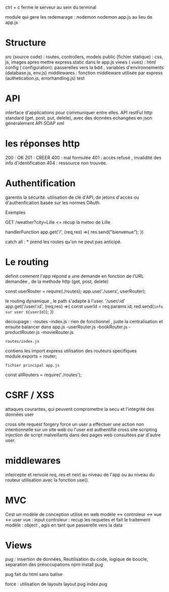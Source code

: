 ctrl + c ferme le serveur au sein du terminal

module qui gere les redemarage : nodemon
nodemon app.js au lieu de app.js

# Structure
src (source code) : routes, controllers, models
public (fichier statique) : css, js, images apres mettre express.static dans le app.js
views ( vues) : html
config ( configuration): passerelles vers la bdd , variables d'environnements (database.js, env.js)
middlewares : fonction middleware utilisée par express (authetication.js, errorhandling.js)
test

# API
interface d'applications pour communiquer entre elles.
API restFul http standard (get, post, put, delete), avec des données echangées en json généralement 
API SOAP xml

# les réponses http
200 : OK
201 : CREER
400 : mal formulée
401 : accès refusé , invalidité des info d'identification
404 : ressource non trouvée.

# Authentification 
garentis la sécurité. 
utilisation de clé d'API, de jetons d'accès ou d'authenfication basée sur les normes OAuth. 

Exemples 

GET /weather?city=Lille <= récup la meteo de Lille

handlerFunction
app.get('/', (req,res) =>{
    res.send("bienvenue");
})

catch all : * prend les routes qu'on ne peut pas anticipé. 

# Le routing
definit comment l'app répond a une demande en fonction de l'URL demandée , de la methode http (get, post, delete)

const userRouter = require(./routes);
app.use('./users', userRouter);

le routing dynamique , le path s'adapte à l'user.
'/user/:id' 
app.get('/user/:id', (req,res) =>{
    const userId = req.params.id;
    red.send(`info sur user ${userId}`);
})

decoupage : 
-routes 
    -index.js : rien de fonctionnel , juste la centralisation et ensuite balancer dans app.js
    -userRouter.js
    -bookRouter.js
    -productRouter.js
    -movieRouter.js

    routes/index.js
contiens les import express
utilisation des routeurs specifiques
module.exports = router;

    fichier principal app.js
const allRouters = require('./routes');

# CSRF / XSS
attaques courantes, qui peuvent compromettre la secu et l'integrité des données user

cross site request forgery
force un user a effectuer une action non intentionnelle sur un site web ou l'user est authentifié
cross site scripting
injection de script malveillants dans des pages web consultées par d'autre user. 

# middlewares
intercepte et renvoie
req, res et next
au niveau de l'app ou au niveau du routeur
utilisation avec la fonction use().

# MVC
Cest un modèle de conception utilisé en web
modèle <-> controleur <-> vue <-> user
vue : input
controleur : recup les requetes et fait le traitement
modèle : object , agis en tant que passerelle vers la data

# Views
pug : insertion de données, Reutilisation du code, logique de boucle, separation des préoccupations
npm install pug

pug fait du html sans balise

force : utilisation de layouts
layout.pug
index.pug 
